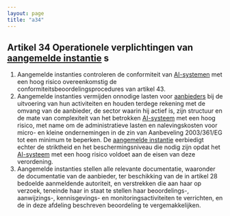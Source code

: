 ```yaml
---
layout: page
title: "a34"
---
```


## Artikel 34 Operationele verplichtingen van [aangemelde instantie](a3.md#^aanins) s

1. Aangemelde instanties controleren de conformiteit van [AI-systemen](a3.md#^ai-systeem) met een hoog risico overeenkomstig de conformiteitsbeoordelingsprocedures van artikel 43.
2. Aangemelde instanties vermijden onnodige lasten voor [aanbieders](a3.md#^aanbieder) bij de uitvoering van hun activiteiten en houden terdege rekening met de omvang van de aanbieder, de sector waarin hij actief is, zijn structuur en de mate van complexiteit van het betrokken [AI-systeem](a3.md#^ai-systeem) met een hoog risico, met name om de administratieve lasten en nalevingskosten voor micro- en kleine ondernemingen in de zin van Aanbeveling 2003/361/EG tot een minimum te beperken. De [aangemelde instantie](a3.md#^aanins) eerbiedigt echter de striktheid en het beschermingsniveau die nodig zijn opdat het [AI-systeem](a3.md#^ai-systeem) met een hoog risico voldoet aan de eisen van deze verordening.
3. Aangemelde instanties stellen alle relevante documentatie, waaronder de documentatie van de aanbieder, ter beschikking van de in artikel 28 bedoelde aanmeldende autoriteit, en verstrekken die aan haar op verzoek, teneinde haar in staat te stellen haar beoordelings-, aanwijzings-, kennisgevings- en monitoringsactiviteiten te verrichten, en de in deze afdeling beschreven beoordeling te vergemakkelijken.